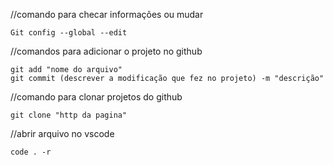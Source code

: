 //comando para checar informações ou mudar

    Git config --global --edit 

//comandos para adicionar o projeto no github

    git add "nome do arquivo"
    git commit (descrever a modificação que fez no projeto) -m "descrição"

//comando para clonar projetos do github

    git clone "http da pagina"

//abrir arquivo no vscode
    
    code . -r




